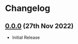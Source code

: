 # Changelog

## [0.0.0](https://github.com/x4ty/year-progress-2/releases/tag/v0.0.0) (27th Nov 2022)

- Initial Release
